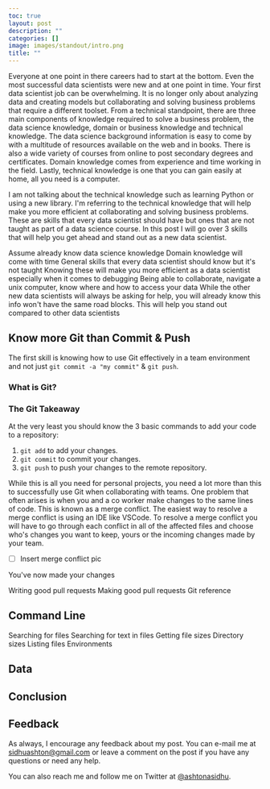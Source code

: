 ```yaml
---
toc: true
layout: post
description: ""
categories: []
image: images/standout/intro.png
title: ""
---
```


Everyone at one point in there careers had to start at the bottom. Even the most successful data scientists were new and at one point in time. Your first data scientist job can be overwhelming. It is no longer only about analyzing data and creating models but collaborating and solving business problems that require a different toolset. From a technical standpoint, there are three main components of knowledge required to solve a business problem, the data science knowledge, domain or business knowledge and technical knowledge. The data science background information is easy to come by with a multitude of resources available on the web and in books. There is also a wide variety of courses from online to post secondary degrees and certificates. Domain knowledge comes from experience and time working in the field. Lastly, technical knowledge is one that you can gain easily at home, all you need is a computer.

I am not talking about the technical knowledge such as learning Python or using a new library. I'm referring to the technical knowledge that will help make you more efficient at collaborating and solving business problems. These are skills that every data scientist should have but ones that are not taught as part of a data science course. In this post I will go over 3 skills that will help you get ahead and stand out as a new data scientist.

Assume already know data science knowledge
Domain knowledge will come with time
General skills that every data scientist should know but it's not taught
Knowing these will make you more efficient as a data scientist especially when it comes to debugging
Being able to collaborate, navigate a unix computer, know where and how to access your data
While the other new data scientists will always be asking for help, you will already know this info won't have the same road blocks.
This will help you stand out compared to other data scientists

## Know more Git than Commit & Push

The first skill is knowing how to use Git effectively in a team environment and not just `git commit -a "my commit"` & `git push`.

### What is Git?


### The Git Takeaway

At the very least you should know the 3 basic commands to add your code to a repository:

1. `git add` to add your changes.
2. `git commit` to commit your changes.
3. `git push` to push your changes to the remote repository.

While this is all you need for personal projects, you need a lot more than this to successfully use Git when collaborating with teams. One problem that often arises is when you and a co worker make changes to the same lines of code. This is known as a merge conflict. The easiest way to resolve a merge conflict is using an IDE like VSCode. To resolve a merge conflict you will have to go through each conflict in all of the affected files and choose who's changes you want to keep, yours or the incoming changes made by your team. 

- [ ] Insert merge conflict pic

You've now made your changes 

Writing good pull requests
Making good pull requests
Git reference

## Command Line
Searching for files
Searching for text in files
Getting file sizes
Directory sizes
Listing files
Environments

## Data 

## Conclusion

## Feedback

As always, I encourage any feedback about my post. You can e-mail me at sidhuashton@gmail.com or leave a comment on the post if you have any questions or need any help.

You can also reach me and follow me on Twitter at [@ashtonasidhu][1].



[1]:	https://twitter.com/ashtonasidhu